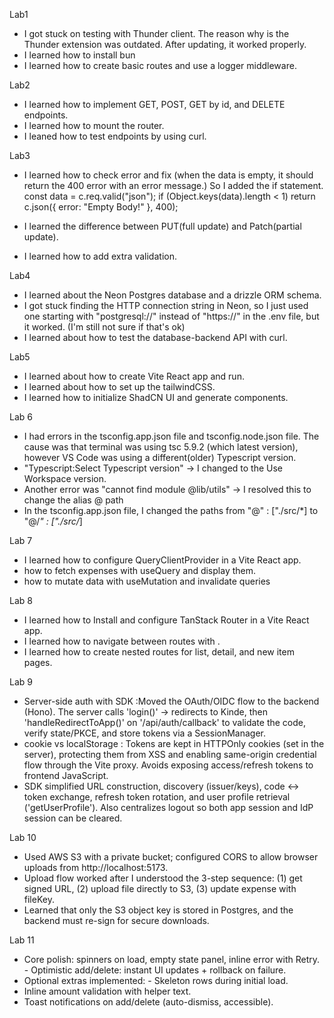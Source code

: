 Lab1

- I got stuck on testing with Thunder client. The reason why is the Thunder extension was outdated. After updating, it worked properly.
- I learned how to install bun
- I learned how to create basic routes and use a logger middleware.

Lab2

- I learned how to implement GET, POST, GET by id, and DELETE endpoints.
- I learned how to mount the router.
- I leaned how to test endpoints by using curl.

Lab3

- I learned how to check error and fix (when the data is empty, it should return the 400 error with an error message.) So I added the if statement.
  const data = c.req.valid("json");
  if (Object.keys(data).length < 1)
  return c.json({ error: "Empty Body!" }, 400);

- I learned the difference between PUT(full update) and Patch(partial update).
- I learned how to add extra validation.

Lab4

- I learned about the Neon Postgres database and a drizzle ORM schema.
- I got stuck finding the HTTP connection string in Neon, so I just used one starting with "postgresql://" instead of "https://" in the .env file, but it worked. (I'm still not sure if that's ok)
- I learned about how to test the database-backend API with curl.

Lab5

- I learned about how to create Vite React app and run.
- I learned about how to set up the tailwindCSS.
- I learned how to initialize ShadCN UI and generate components.

Lab 6

- I had errors in the tsconfig.app.json file and tsconfig.node.json file. The cause was that terminal was using tsc 5.9.2 (which latest version), however VS Code was using a different(older) Typescript version.
- "Typescript:Select Typescript version" -> I changed to the Use Workspace version.
- Another error was "cannot find module @lib/utils" -> I resolved this to change the alias @ path
- In the tsconfig.app.json file, I changed the paths from "@" : ["./src/*] to "@/_" : ["./src/_]

Lab 7

- I learned how to configure QueryClientProvider in a Vite React app.
- how to fetch expenses with useQuery and display them.
- how to mutate data with useMutation and invalidate queries

Lab 8

- I learned how to Install and configure TanStack Router in a Vite React app.
- I learned how to navigate between routes with <Link>.
- I learned how to create nested routes for list, detail, and new item pages.

Lab 9

- Server-side auth with SDK :Moved the OAuth/OIDC flow to the backend (Hono). The server calls 'login()' → redirects to Kinde, then 'handleRedirectToApp()' on '/api/auth/callback' to validate the code, verify state/PKCE, and store tokens via a SessionManager.
- cookie vs localStorage : Tokens are kept in HTTPOnly cookies (set in the server), protecting them from XSS and enabling same-origin credential flow through the Vite proxy. Avoids exposing access/refresh tokens to frontend JavaScript.
- SDK simplified URL construction, discovery (issuer/keys), code ↔ token exchange, refresh token rotation, and user profile retrieval ('getUserProfile'). Also centralizes logout so both app session and IdP session can be cleared.

Lab 10

- Used AWS S3 with a private bucket; configured CORS to allow browser uploads from http://localhost:5173.
- Upload flow worked after I understood the 3-step sequence: (1) get signed URL, (2) upload file directly to S3, (3) update expense with fileKey.
- Learned that only the S3 object key is stored in Postgres, and the backend must re-sign for secure downloads.

Lab 11

- Core polish: spinners on load, empty state panel, inline error with Retry. - Optimistic add/delete: instant UI updates + rollback on failure.
- Optional extras implemented: - Skeleton rows during initial load.
- Inline amount validation with helper text.
- Toast notifications on add/delete (auto-dismiss, accessible).
